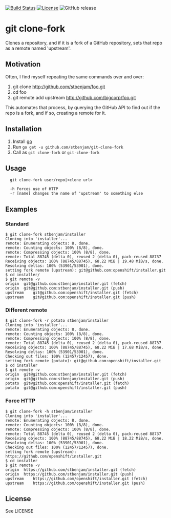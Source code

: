 [![Build Status](https://travis-ci.org/stbenjam/git-clone-fork.svg?branch=master)](https://travis-ci.org/stbenjam/git-clone-fork) [![License](https://img.shields.io/badge/license-MIT-blue)](https://opensource.org/licenses/Apache-2.0) ![GitHub release](https://img.shields.io/github/release/stbenjam/git-clone-fork.svg)


# git clone-fork

Clones a repository, and if it is a fork of a GitHub repository, sets
that repo as a remote named 'upstream'.

## Motivation

Often, I find myself repeating the same commands over and over:

  1. git clone http://github.com/stbenjam/foo.git
  2. cd foo
  3. git remote add upstream http://github.com/bigcorp/foo.git

This automates that process, by querying the GitHub API to find out if
the repo is a fork, and if so, creating a remote for it.

## Installation

1. Install [go](https://golang.org/doc/install)
2. Run `go get -u github.com/stbenjam/git-clone-fork`
3. Call as `git clone-fork` or `git-clone-fork`

## Usage

```
  git clone-fork user/repo|<clone url>

  -h Forces use of HTTP
  -r [name] changes the name of 'upstream' to something else
```

## Examples

### Standard

```
$ git clone-fork stbenjam/installer
Cloning into 'installer'...
remote: Enumerating objects: 8, done.
remote: Counting objects: 100% (8/8), done.
remote: Compressing objects: 100% (8/8), done.
remote: Total 88745 (delta 0), reused 2 (delta 0), pack-reused 88737
Receiving objects: 100% (88745/88745), 68.22 MiB | 19.48 MiB/s, done.
Resolving deltas: 100% (53901/53901), done.
setting fork remote (upstream): git@github.com:openshift/installer.git
$ cd installer/
$ git remote -v
origin	git@github.com:stbenjam/installer.git (fetch)
origin	git@github.com:stbenjam/installer.git (push)
upstream	git@github.com:openshift/installer.git (fetch)
upstream	git@github.com:openshift/installer.git (push)
```

### Different remote

```
$ git clone-fork -r potato stbenjam/installer
Cloning into 'installer'...
remote: Enumerating objects: 8, done.
remote: Counting objects: 100% (8/8), done.
remote: Compressing objects: 100% (8/8), done.
remote: Total 88745 (delta 0), reused 2 (delta 0), pack-reused 88737
Receiving objects: 100% (88745/88745), 68.22 MiB | 17.68 MiB/s, done.
Resolving deltas: 100% (53901/53901), done.
Checking out files: 100% (12457/12457), done.
setting fork remote (potato): git@github.com:openshift/installer.git
$ cd installer
$ git remote -v
origin	git@github.com:stbenjam/installer.git (fetch)
origin	git@github.com:stbenjam/installer.git (push)
potato	git@github.com:openshift/installer.git (fetch)
potato	git@github.com:openshift/installer.git (push)
```

### Force HTTP

```
$ git clone-fork -h stbenjam/installer
Cloning into 'installer'...
remote: Enumerating objects: 8, done.
remote: Counting objects: 100% (8/8), done.
remote: Compressing objects: 100% (8/8), done.
remote: Total 88745 (delta 0), reused 2 (delta 0), pack-reused 88737
Receiving objects: 100% (88745/88745), 68.22 MiB | 18.22 MiB/s, done.
Resolving deltas: 100% (53901/53901), done.
Checking out files: 100% (12457/12457), done.
setting fork remote (upstream): https://github.com/openshift/installer.git
$ cd installer
$ git remote -v
origin	https://github.com/stbenjam/installer.git (fetch)
origin	https://github.com/stbenjam/installer.git (push)
upstream	https://github.com/openshift/installer.git (fetch)
upstream	https://github.com/openshift/installer.git (push)
```

## License

See LICENSE

